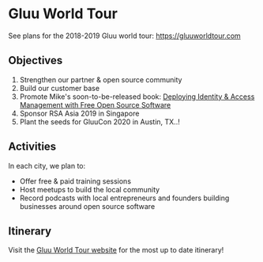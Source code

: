 # Gluu World Tour
See plans for the 2018-2019 Gluu world tour: https://gluuworldtour.com

## Objectives

1. Strengthen our partner & open source community
1. Build our customer base
1. Promote Mike's soon-to-be-released book: [Deploying Identity & Access Management with Free Open Source Software](https://www.apress.com/us/book/9781484226001)
1. Sponsor RSA Asia 2019 in Singapore  
1. Plant the seeds for GluuCon 2020 in Austin, TX..!

## Activities

In each city, we plan to:

- Offer free & paid training sessions
- Host meetups to build the local community
- Record podcasts with local entrepreneurs and founders building businesses around open source software

## Itinerary

Visit the [Gluu World Tour website](https://gluuworldtour.com) for the most up to date itinerary!
